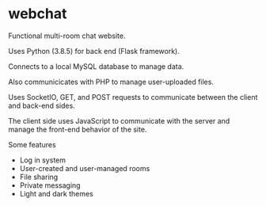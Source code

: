 # webchat
Functional multi-room chat website.

Uses Python (3.8.5) for back end (Flask framework).  

Connects to a local MySQL database to manage data.

Also communicicates with PHP to manage user-uploaded files.

Uses SocketIO, GET, and POST requests to communicate between the client and back-end sides.

The client side uses JavaScript to communicate with the server and manage the front-end behavior of the site.

Some features

<ul>
  <li>Log in system</li>
  <li>User-created and user-managed rooms</li>
  <li>File sharing</li>
  <li>Private messaging</li>
  <li>Light and dark themes</li>
</ul>

